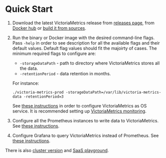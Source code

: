# Quick Start

1. Download the latest VictoriaMetrics release from [releases page](https://github.com/VictoriaMetrics/VictoriaMetrics/releases),
   from [Docker hub](https://hub.docker.com/r/valyala/victoria-metrics/)
   or [build it from sources](https://github.com/VictoriaMetrics/VictoriaMetrics/wiki/Single-server-VictoriaMetrics#how-to-build-from-sources).

2. Run the binary or Docker image with the desired command-line flags. Pass `-help` in order to see description for all the available flags
   and their default values. Default flag values should fit the majoirty of cases. The minimum required flags to configure are:

   * `-storageDataPath` - path to directory where VictoriaMetrics stores all the data.
   * `-retentionPeriod` - data retention in months.

   For instance:

   `./victoria-metrics-prod -storageDataPath=/var/lib/victoria-metrics-data -retentionPeriod=3`

   See [these instructions](https://github.com/VictoriaMetrics/VictoriaMetrics/issues/43) in order to configure VictoriaMetrics as OS service.
   It is recommended setting up [VictoriaMetrics monitoring](https://github.com/VictoriaMetrics/VictoriaMetrics/blob/master/README.md#monitoring).

3. Configure all the Prometheus instances to write data to VictoriaMetrics.
   See [these instructions](https://github.com/VictoriaMetrics/VictoriaMetrics/wiki/Single-server-VictoriaMetrics#prometheus-setup).

4. Configure Grafana to query VictoriaMetrics instead of Prometheus.
   See [these instructions](https://github.com/VictoriaMetrics/VictoriaMetrics/wiki/Single-server-VictoriaMetrics#grafana-setup).


There is also [cluster version](https://github.com/VictoriaMetrics/VictoriaMetrics/tree/cluster) and [SaaS playground](https://play.victoriametrics.com/signIn).
